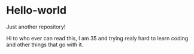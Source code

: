 # Hello-world
Just another repository!

Hi to who ever can read this, I am 35 and trying realy hard to learn coding and other things that go with it.

